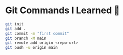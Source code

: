 # Git Commands I Learned 🚀

```bash
git init
git add .
git commit -m "first commit"
git branch -M main
git remote add origin <repo-url>
git push -u origin main
